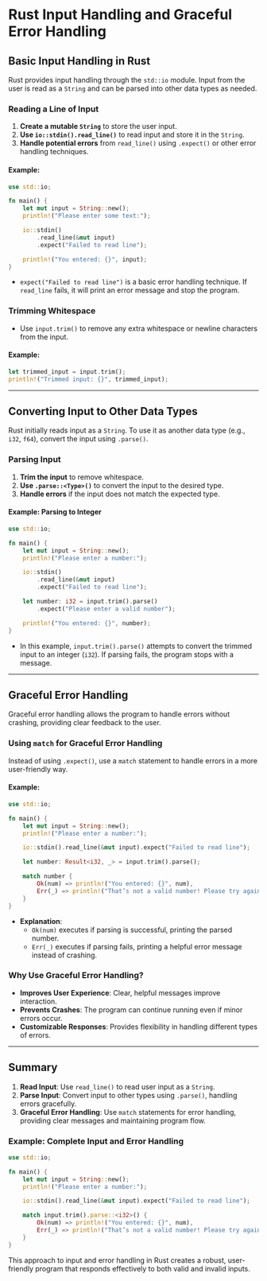 
# Rust Input Handling and Graceful Error Handling

## Basic Input Handling in Rust
Rust provides input handling through the `std::io` module. Input from the user is read as a `String` and can be parsed into other data types as needed.

### Reading a Line of Input
1. **Create a mutable `String`** to store the user input.
2. **Use `io::stdin().read_line()`** to read input and store it in the `String`.
3. **Handle potential errors** from `read_line()` using `.expect()` or other error handling techniques.

#### Example:
```rust
use std::io;

fn main() {
    let mut input = String::new();
    println!("Please enter some text:");

    io::stdin()
        .read_line(&mut input)
        .expect("Failed to read line");

    println!("You entered: {}", input);
}
```

- `expect("Failed to read line")` is a basic error handling technique. If `read_line` fails, it will print an error message and stop the program.

### Trimming Whitespace
- Use `input.trim()` to remove any extra whitespace or newline characters from the input.

#### Example:
```rust
let trimmed_input = input.trim();
println!("Trimmed input: {}", trimmed_input);
```

---

## Converting Input to Other Data Types
Rust initially reads input as a `String`. To use it as another data type (e.g., `i32`, `f64`), convert the input using `.parse()`.

### Parsing Input
1. **Trim the input** to remove whitespace.
2. **Use `.parse::<Type>()`** to convert the input to the desired type.
3. **Handle errors** if the input does not match the expected type.

#### Example: Parsing to Integer
```rust
use std::io;

fn main() {
    let mut input = String::new();
    println!("Please enter a number:");

    io::stdin()
        .read_line(&mut input)
        .expect("Failed to read line");

    let number: i32 = input.trim().parse()
        .expect("Please enter a valid number");

    println!("You entered: {}", number);
}
```

- In this example, `input.trim().parse()` attempts to convert the trimmed input to an integer (`i32`). If parsing fails, the program stops with a message.

---

## Graceful Error Handling
Graceful error handling allows the program to handle errors without crashing, providing clear feedback to the user.

### Using `match` for Graceful Error Handling
Instead of using `.expect()`, use a `match` statement to handle errors in a more user-friendly way.

#### Example:
```rust
use std::io;

fn main() {
    let mut input = String::new();
    println!("Please enter a number:");

    io::stdin().read_line(&mut input).expect("Failed to read line");

    let number: Result<i32, _> = input.trim().parse();

    match number {
        Ok(num) => println!("You entered: {}", num),
        Err(_) => println!("That’s not a valid number! Please try again."),
    }
}
```

- **Explanation**:
  - `Ok(num)` executes if parsing is successful, printing the parsed number.
  - `Err(_)` executes if parsing fails, printing a helpful error message instead of crashing.

### Why Use Graceful Error Handling?
- **Improves User Experience**: Clear, helpful messages improve interaction.
- **Prevents Crashes**: The program can continue running even if minor errors occur.
- **Customizable Responses**: Provides flexibility in handling different types of errors.

---

## Summary
1. **Read Input**: Use `read_line()` to read user input as a `String`.
2. **Parse Input**: Convert input to other types using `.parse()`, handling errors gracefully.
3. **Graceful Error Handling**: Use `match` statements for error handling, providing clear messages and maintaining program flow.

### Example: Complete Input and Error Handling
```rust
use std::io;

fn main() {
    let mut input = String::new();
    println!("Please enter a number:");

    io::stdin().read_line(&mut input).expect("Failed to read line");

    match input.trim().parse::<i32>() {
        Ok(num) => println!("You entered: {}", num),
        Err(_) => println!("That’s not a valid number! Please try again."),
    }
}
```

This approach to input and error handling in Rust creates a robust, user-friendly program that responds effectively to both valid and invalid inputs.
```
